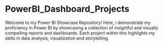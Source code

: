# PowerBI_Dashboard_Projects
Welcome to my Power BI Showcase Repository!
Here, i demonstrate my proficiency in Power BI by showcasing a collection of insightful and visually compelling reports and dashboards.
Each project within this highlights my skills in data analysis, visualization and storytelling.
